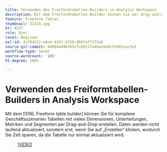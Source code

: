```yaml
---
title: Verwenden des Freiformtabellen-Builders in Analysis Workspace
description: Mit dem Freiformtabellen-Builder können Sie per Drag-and-Drop Tabellen mit vielen Dimensionen, Aufschlüsselungen, Metriken und Segmenten für komplexe Geschäftsszenarien erstellen. Daten werden nicht laufend aktualisiert, sondern erst, wenn Sie auf „Erstellen“ klicken, wodurch Sie Zeit sparen, da die Tabelle nur einmal aktualisiert wird.
feature: Freeform Tables
thumbnail: 31318.jpg
kt: 4217
role: User
level: Beginner
exl-id: 4cf94512-e4e4-418f-b759-db5feff272e6
source-git-commit: 84984ad9bf65cfc69117e40ac0e0cfe503cac5e5
workflow-type: tm+mt
source-wordcount: '105'
ht-degree: 100%

---
```


# Verwenden des Freiformtabellen-Builders in Analysis Workspace

Mit dem [!DNL Freeform table builder] können Sie für komplexe Geschäftsszenarien Tabellen mit vielen Dimensionen, Unterteilungen, Metriken und Segmenten per Drag-and-Drop erstellen. Daten werden nicht laufend aktualisiert, sondern erst, wenn Sie auf „Erstellen“ klicken, wodurch Sie Zeit sparen, da die Tabelle nur einmal aktualisiert wird.

>[!VIDEO](https://video.tv.adobe.com/v/31318/?quality=12&learn=on)
